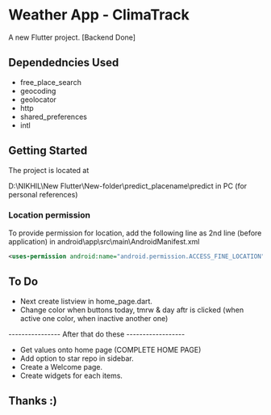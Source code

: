 # Weather App - ClimaTrack

A new Flutter project. [Backend Done]

## Dependedncies Used

* free_place_search
* geocoding
* geolocator
* http
* shared_preferences
* intl 

## Getting Started
The project is located at 

D:\NIKHIL\New Flutter\New-folder\predict_placename\predict in PC (for personal references)


### Location permission

To provide permission for location, add the following line as 2nd line (before application) in android\app\src\main\AndroidManifest.xml

```xml
<uses-permission android:name="android.permission.ACCESS_FINE_LOCATION"/> 
```



## To Do

* Next create listview in home_page.dart.
* Change color when buttons today, tmrw & day aftr is clicked (when active one color, when inactive another one)

---------------- After that do these ------------------

* Get values onto home page (COMPLETE HOME PAGE)
* Add option to star repo in sidebar.
* Create a Welcome page.
* Create widgets for each items.

## Thanks :)

